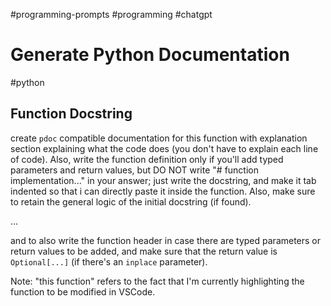 #programming-prompts #programming #chatgpt

# Generate Python Documentation
#python

## Function Docstring

create `pdoc` compatible documentation for this function with explanation section explaining what the code does (you don't have to explain each line of code). Also, write the function definition only if you'll add typed parameters and return values, but DO NOT write "# function implementation..." in your answer; just write the docstring, and make it tab indented so that i can directly paste it inside the function. Also, make sure to retain the general logic of the initial docstring (if found).

...

and to also write the function header in case there are typed parameters or return values to be added, and make sure that the return value is `Optional[...]` (if there's an `inplace` parameter).

Note: "this function" refers to the fact that I'm currently highlighting the function to be modified in VSCode.
